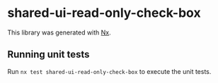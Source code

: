 # shared-ui-read-only-check-box

This library was generated with [Nx](https://nx.dev).

## Running unit tests

Run `nx test shared-ui-read-only-check-box` to execute the unit tests.
